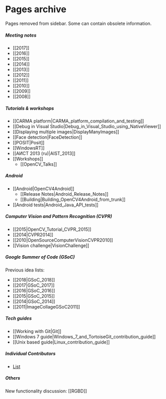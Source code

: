 Pages archive
=============

Pages removed from sidebar. Some can contain obsolete information.

##### Meeting notes
- [[2017]]
- [[2016]]
- [[2015]]
- [[2014]]
- [[2013]]
- [[2012]]
- [[2011]]
- [[2010]]
- [[2009]]
- [[2008]]


##### Tutorials & workshops
- [[CARMA platform|CARMA_platform_compilation_and_testing]]
- [[Debug in Visual Studio|Debug_in_Visual_Studio_using_NativeViewer]]
- [[Displaying multiple images|DisplayManyImages]]
- [[Face detection|FaceDetection]]
- [[POSIT|Posit]]
- [[WindowsRT]]
- [[АИСТ 2013 (ru)|AIST_2013]]
- [[Workshops]]
    - [[OpenCV_Talks]]

##### Android
- [[Android|OpenCV4Android]]
    - [[Release Notes|Android_Release_Notes]]
    - [[Building|Building_OpenCV4Android_from_trunk]]
- [[Android tests|Android_Java_API_tests]]


##### Computer Vision and Pattern Recognition (CVPR)
- [[2015|OpenCV_Tutorial_CVPR_2015]]
- [[2014|CVPR2014]]
- [[2010|OpenSourceComputerVisionCVPR2010]]
- [[Vision challenge|VisionChallenge]]


##### Google Summer of Code (GSoC)
Previous idea lists:
- [[2018|GSoC_2018]]
- [[2017|GSoC_2017]]
- [[2016|GSoC_2016]]
- [[2015|GSoC_2015]]
- [[2014|GSoC_2014]]
- [[2011|ImageCollageGSoC2011]]

##### Tech guides
- [[Working with Git|Git]]
- [[Windows 7 guide|Windows_7_and_TortoiseGit_contribution_guide]]
- [[Unix based guide|Linux_contribution_guide]]

##### Individual Contributors
- [List](https://github.com/opencv/opencv/wiki/Individual-Contributors)



##### Others

New functionality discussion: [[RGBD]]
